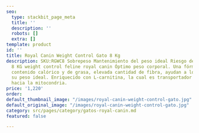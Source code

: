 ```yaml
---
seo:
  type: stackbit_page_meta
  title: ''
  description: ''
  robots: []
  extra: []
template: product
id: ''
title: Royal Canin Weight Control Gato 8 Kg
description: SKU:RGWC8 Sobrepeso Mantenimiento del peso ideal Riesgo de sobrepeso
  8 KG weight control feline royal canin Óptimo peso corporal. Una fórmula con bajo
  contenido calórico y de grasa, elevada cantidad de fibra, ayudan a los gatos a mantener
  su peso ideal. Enriquecido con L-carnitina, la cual es transportador de ácidos grasos
  hacia la mitocondria.
price: '1,220'
order: 
default_thumbnail_image: "/images/royal-canin-weight-control-gato.jpg"
default_original_image: "/images/royal-canin-weight-control-gato.jpg"
category: src/pages/category/gatos-royal-canin.md
featured: false

---
```

